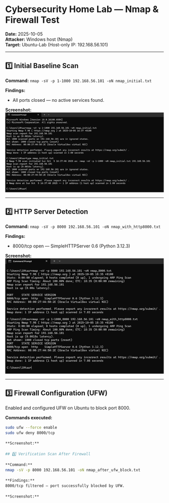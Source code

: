 # Cybersecurity Home Lab — Nmap & Firewall Test

**Date:** 2025-10-05  
**Attacker:** Windows host (Nmap)  
**Target:** Ubuntu-Lab (Host-only IP: 192.168.56.101)

---

## 1️⃣ Initial Baseline Scan
**Command:**
`nmap -sV -p 1-1000 192.168.56.101 -oN nmap_initial.txt`

**Findings:**
- All ports closed — no active services found.

**Screenshot:**  
![Initial Nmap Scan](../screenshots/nmap_initial.png)

---

## 2️⃣ HTTP Server Detection
**Command:**
`nmap -sV -p 8000 192.168.56.101 -oN nmap_with_http8000.txt`

**Findings:**
- 8000/tcp open — SimpleHTTPServer 0.6 (Python 3.12.3)

**Screenshot:**  
![Nmap with HTTP Server](../screenshots/nmap_with_http8000.png)

---

## 3️⃣ Firewall Configuration (UFW)
Enabled and configured UFW on Ubuntu to block port 8000.

**Commands executed:**
```bash
sudo ufw --force enable
sudo ufw deny 8000/tcp

**Screenshot:**

## 4️⃣ Verification Scan After Firewall

**Command:**
nmap -sV -p 8000 192.168.56.101 -oN nmap_after_ufw_block.txt

**Findings:**
8000/tcp filtered — port successfully blocked by UFW.

**Screenshot:** 


